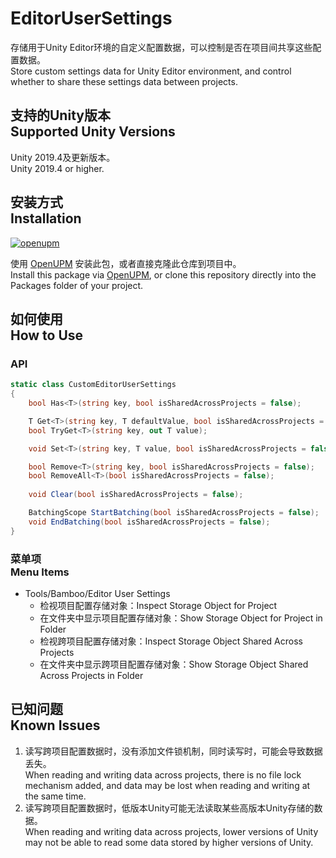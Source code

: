 # EditorUserSettings

存储用于Unity Editor环境的自定义配置数据，可以控制是否在项目间共享这些配置数据。<br/>Store custom settings data for Unity Editor environment, and control whether to share these settings data between projects.


## 支持的Unity版本<br/>Supported Unity Versions

Unity 2019.4及更新版本。<br/>Unity 2019.4 or higher.


## 安装方式<br/>Installation

[![openupm](https://img.shields.io/npm/v/com.greenbamboogames.editorusersettings?label=openupm&registry_uri=https://package.openupm.com)](https://openupm.com/packages/com.greenbamboogames.editorusersettings/)

使用 [OpenUPM](https://openupm.com/packages/com.greenbamboogames.editorusersettings) 安装此包，或者直接克隆此仓库到项目中。<br/>Install this package via [OpenUPM](https://openupm.com/packages/com.greenbamboogames.editorusersettings), or clone this repository directly into the Packages folder of your project.


## 如何使用<br/>How to Use

### API

```csharp
static class CustomEditorUserSettings
{
    bool Has<T>(string key, bool isSharedAcrossProjects = false);

    T Get<T>(string key, T defaultValue, bool isSharedAcrossProjects = false);
    bool TryGet<T>(string key, out T value);

    void Set<T>(string key, T value, bool isSharedAcrossProjects = false);

    bool Remove<T>(string key, bool isSharedAcrossProjects = false);
    bool RemoveAll<T>(bool isSharedAcrossProjects = false);
  
    void Clear(bool isSharedAcrossProjects = false);

    BatchingScope StartBatching(bool isSharedAcrossProjects = false);
    void EndBatching(bool isSharedAcrossProjects = false);
}
```


### 菜单项<br/>Menu Items

- Tools/Bamboo/Editor User Settings
    - 检视项目配置存储对象：Inspect Storage Object for Project
    - 在文件夹中显示项目配置存储对象：Show Storage Object for Project in Folder
    - 检视跨项目配置存储对象：Inspect Storage Object Shared Across Projects
    - 在文件夹中显示跨项目配置存储对象：Show Storage Object Shared Across Projects in Folder


## 已知问题<br/>Known Issues

1. 读写跨项目配置数据时，没有添加文件锁机制，同时读写时，可能会导致数据丢失。<br/>When reading and writing data across projects, there is no file lock mechanism added, and data may be lost when reading and writing at the same time.
2. 读写跨项目配置数据时，低版本Unity可能无法读取某些高版本Unity存储的数据。<br/> When reading and writing data across projects, lower versions of Unity may not be able to read some data stored by higher versions of Unity.